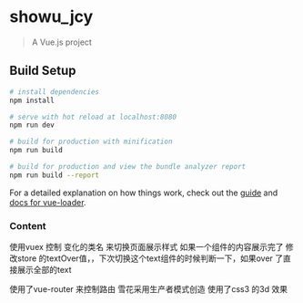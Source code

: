 # showu_jcy

> A Vue.js project

## Build Setup

``` bash
# install dependencies
npm install

# serve with hot reload at localhost:8080
npm run dev

# build for production with minification
npm run build

# build for production and view the bundle analyzer report
npm run build --report
```

For a detailed explanation on how things work, check out the [guide](http://vuejs-templates.github.io/webpack/) and [docs for vue-loader](http://vuejs.github.io/vue-loader).

### Content

使用vuex 控制 变化的类名   来切换页面展示样式
如果一个组件的内容展示完了 修改store 的textOver值，，下次切换这个text组件的时候判断一下，如果over 了直接展示全部的text

使用了vue-router  来控制路由
雪花采用生产者模式创造
使用了css3 的3d 效果